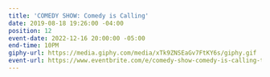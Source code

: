 ```yaml
---
title: 'COMEDY SHOW: Comedy is Calling'
date: 2019-08-18 19:26:00 -04:00
position: 12
event-date: 2022-12-16 20:00:00 -05:00
end-time: 10PM
giphy-url: https://media.giphy.com/media/xTk9ZNSEaGv7FtKY6s/giphy.gif
event-url: https://www.eventbrite.com/e/comedy-show-comedy-is-calling-tickets-475531035127
---
```


